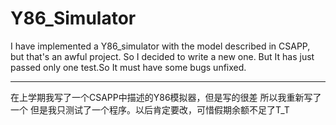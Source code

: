 # Y86_Simulator

I have implemented a Y86_simulator with the model described in CSAPP, but that's an awful project.
So I decided to write a new one.
But It has just passed only one test.So It must have some bugs unfixed.

---

在上学期我写了一个CSAPP中描述的Y86模拟器，但是写的很差
所以我重新写了一个
但是我只测试了一个程序。以后肯定要改，可惜假期余额不足了T_T
